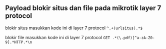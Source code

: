 ## Payload blokir situs dan file pada mikrotik layer 7 protocol

blokir situs masukkan kode ini di layer 7 protocol
`^.+(urlsitus).*$`

blokir file masukkan kode ini di layer 7 protocol
`GET .*(\.pdf)[^a-zA-Z0-9].*HTTP.*\n`
